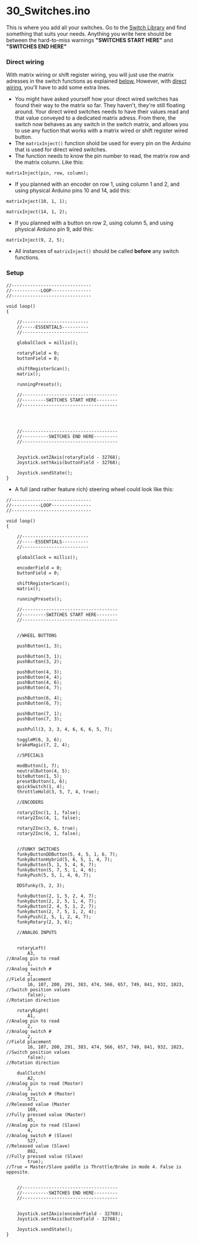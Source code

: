 # 30\_Switches.ino

This is where you add all your switches. Go to the [Switch Library](../../switch-library/) and find something that suits your needs. Anything you write here should be between the hard-to-miss warnings **"SWITCHES START HERE"** and **"SWITCHES END HERE"**

### Direct wiring

With matrix wiring or shift register wiring, you will just use the matrix adresses in the switch functions as explained [below.](30\_switches.md#setup) However, with [direct wiring](../../2.-wiring/non-matrix-wiring.md), you'll have to add some extra lines.

* You might have asked yourself how your direct wired switches has found their way to the matrix so far. They haven't, they're still floating around. Your direct wired switches needs to have their values read and that value conveyed to a dedicated matrix adress. From there, the switch now behaves as any switch in the switch matrix, and allows you to use any fuction that works with a matrix wired or shift register wired button.
* The `matrixInject()` function shold be used for every pin on the Arduino that is used for direct wired switches.
* The function needs to know the pin number to read, the matrix row and the matrix column. Like this:

`matrixInject(pin, row, column);`

* If you planned with an encoder on row 1, using column 1 and 2, and using physical Arduino pins 10 and 14, add this:

`matrixInject(10, 1, 1);`

`matrixInject(14, 1, 2);`

* If you planned with a button on row 2, using column 5, and using physical Arduino pin 9, add this:

`matrixInject(9, 2, 5);`

* All instances of `matrixInject()` should be called **before** any switch functions.

### Setup

```
//------------------------------
//-----------LOOP---------------
//------------------------------

void loop()
{

    //-------------------------
    //-----ESSENTIALS----------
    //-------------------------

    globalClock = millis();
    
    rotaryField = 0;
    buttonField = 0;
    
    shiftRegisterScan();
    matrix();

    runningPresets();

    //------------------------------------
    //---------SWITCHES START HERE--------
    //------------------------------------




    //------------------------------------
    //----------SWITCHES END HERE---------
    //------------------------------------


    Joystick.setZAxis(rotaryField - 32768);
    Joystick.setYAxis(buttonField - 32768);

    Joystick.sendState();
}
```

* A full (and rather feature rich) steering wheel could look like this:

```
//------------------------------
//-----------LOOP---------------
//------------------------------

void loop()
{

    //-------------------------
    //-----ESSENTIALS----------
    //-------------------------

    globalClock = millis();

    encoderField = 0;
    buttonField = 0;
    
    shiftRegisterScan();
    matrix();

    runningPresets();

    //------------------------------------
    //---------SWITCHES START HERE--------
    //------------------------------------


    //WHEEL BUTTONS

    pushButton(1, 3);

    pushButton(3, 1);
    pushButton(3, 2);

    pushButton(4, 3);
    pushButton(4, 4);
    pushButton(4, 6);
    pushButton(4, 7);

    pushButton(6, 4);
    pushButton(6, 7);

    pushButton(7, 1);
    pushButton(7, 3);

    pushPull(3, 3, 3, 4, 6, 6, 6, 5, 7);

    toggleM(6, 3, 6);
    brakeMagic(7, 2, 4);

    //SPECIALS

    modButton(1, 7);
    neutralButton(4, 5);
    biteButton(1, 5);
    presetButton(1, 6);
    quickSwitch(1, 4);
    throttleHold(3, 5, 7, 4, true);

    //ENCODERS

    rotary2Inc(1, 1, false);
    rotary2Inc(4, 1, false);

    rotary2Inc(3, 6, true);
    rotary2Inc(6, 1, false);


    //FUNKY SWITCHES
    funkyButtonDDButton(5, 4, 5, 1, 6, 7);
    funkyButtonHybrid(5, 6, 5, 1, 4, 7);
    funkyButton(5, 1, 5, 4, 6, 7);
    funkyButton(5, 7, 5, 1, 4, 6);
    funkyPush(5, 5, 1, 4, 6, 7);

    DDSfunky(5, 2, 3);

    funkyButton(2, 1, 5, 2, 4, 7);
    funkyButton(2, 2, 5, 1, 4, 7);
    funkyButton(2, 4, 5, 1, 2, 7);
    funkyButton(2, 7, 5, 1, 2, 4);
    funkyPush(2, 5, 1, 2, 4, 7);
    funkyRotary(2, 3, 6);

    //ANALOG INPUTS


    rotaryLeft(
        A3,                                                           //Analog pin to read
        1,                                                            //Analog switch #
        3,                                                            //Field placement
        16, 107, 200, 291, 383, 474, 566, 657, 749, 841, 932, 1023,   //Switch position values
        false);                                                        //Rotation direction

    rotaryRight(
        A1,                                                           //Analog pin to read
        2,                                                            //Analog switch #
        2,                                                            //Field placement
        16, 107, 200, 291, 383, 474, 566, 657, 749, 841, 932, 1023,   //Switch position values
        false);                                                        //Rotation direction

    dualClutch(
        A2,                                                           //Analog pin to read (Master)
        3,                                                            //Analog switch # (Master)
        571,                                                          //Released value (Master
        169,                                                          //Fully pressed value (Master)
        A5,                                                           //Analog pin to read (Slave)
        4,                                                            //Analog switch # (Slave)
        527,                                                          //Released value (Slave)
        882,                                                          //Fully pressed value (Slave)
        true);                                                        //True = Master/Slave paddle is Throttle/Brake in mode 4. False is opposite.

   
    //------------------------------------
    //----------SWITCHES END HERE---------
    //------------------------------------


    Joystick.setZAxis(encoderField - 32768);
    Joystick.setYAxis(buttonField - 32768);

    Joystick.sendState();
}
```

